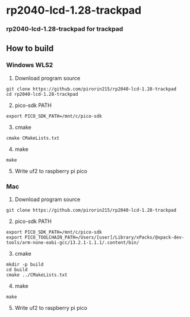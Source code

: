 # rp2040-lcd-1.28-trackpad
### rp2040-lcd-1.28-trackpad for trackpad

## How to build

### Windows WLS2

1. Download program source

```
git clone https://github.com/pirorin215/rp2040-lcd-1.28-trackpad
cd rp2040-lcd-1.28-trackpad
```

2. pico-sdk PATH
```
export PICO_SDK_PATH=/mnt/c/pico-sdk
```

3. cmake
```
cmake CMakeLists.txt 
```

4. make
```
make
```

5. Write uf2 to raspberry pi pico

### Mac

1. Download program source
```
git clone https://github.com/pirorin215/rp2040-lcd-1.28-trackpad
```

2. pico-sdk PATH
```
export PICO_SDK_PATH=/mnt/c/pico-sdk
export PICO_TOOLCHAIN_PATH=/Users/[user]/Library/xPacks/@xpack-dev-tools/arm-none-eabi-gcc/13.2.1-1.1.1/.content/bin/
```

3. cmake
```
mkdir -p build
cd build
cmake ../CMakeLists.txt 
```

4. make
```
make
```

5. Write uf2 to raspberry pi pico
